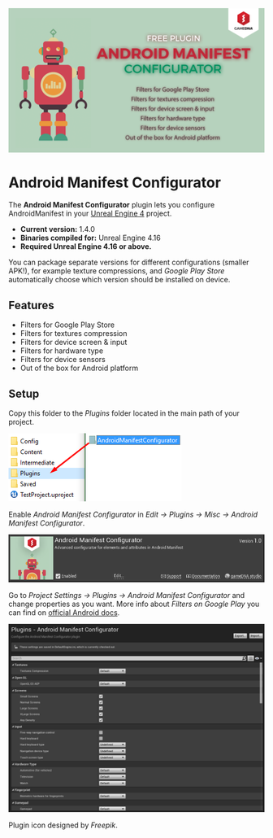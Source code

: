 ![Splash](Resources/Splash.png)

# Android Manifest Configurator

The **Android Manifest Configurator** plugin lets you configure AndroidManifest in your [Unreal Engine 4](http://www.unrealengine.com) project.

* **Current version:** 1.4.0
* **Binaries compiled for:** Unreal Engine 4.16
* **Required Unreal Engine 4.16 or above.**

You can package separate versions for different configurations (smaller APK!), for example texture compressions, and *Google Play Store* automatically choose which version should be installed on device.

## Features
* Filters for Google Play Store
* Filters for textures compression
* Filters for device screen & input
* Filters for hardware type
* Filters for device sensors
* Out of the box for Android platform

## Setup
Copy this folder to the *Plugins* folder located in the main path of your project.

![CopyFiles](Resources/CopyFiles.png)

Enable *Android Manifest Configurator* in *Edit -> Plugins -> Misc -> Android Manifest Configurator*.

![EnablePlugin](Resources/EnablePlugin.png)

Go to *Project Settings -> Plugins -> Android Manifest Configurator* and change properties as you want. More info about *Filters on Google Play* you can find on [official Android docs](https://developer.android.com/google/play/filters.html).

![Settings](Resources/Settings.png)

Plugin icon designed by _Freepik_.
